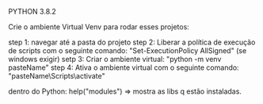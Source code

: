 PYTHON 3.8.2

Crie o ambiente Virtual Venv para rodar esses projetos:

step 1: navegar até a pasta do projeto
step 2: Liberar a política de execução de scripts com o seguinte comando: "Set-ExecutionPolicy AllSigned" (se windows exigir)
setp 3: Criar o ambiente virtual: "python -m venv pasteName"
step 4: Ativa o ambiente virtual com o seguinte comando: "pasteName\Scripts\activate"

dentro do Python: help("modules") => mostra as libs q estão instaladas.

